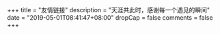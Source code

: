 +++
title = "友情链接"
description = "天涯共此时，感谢每一个遇见的瞬间"
date = "2019-05-01T08:41:47+08:00"
dropCap = false
comments = false
+++



